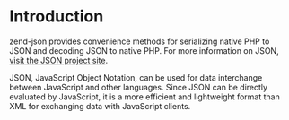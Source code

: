 # Introduction

zend-json provides convenience methods for serializing native PHP to JSON and
decoding JSON to native PHP. For more information on JSON, [visit the JSON
project site](http://www.json.org/).

JSON, JavaScript Object Notation, can be used for data interchange between
JavaScript and other languages. Since JSON can be directly evaluated by
JavaScript, it is a more efficient and lightweight format than XML for
exchanging data with JavaScript clients.
